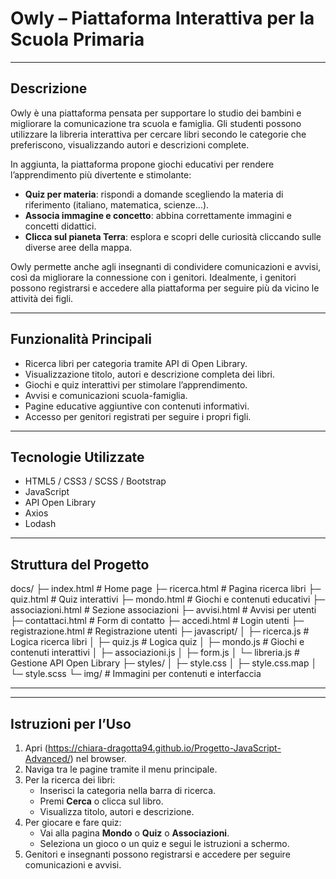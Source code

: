 # Owly – Piattaforma Interattiva per la Scuola Primaria

---

## Descrizione
Owly è una piattaforma pensata per supportare lo studio dei bambini e migliorare la comunicazione tra scuola e famiglia. Gli studenti possono utilizzare la libreria interattiva per cercare libri secondo le categorie che preferiscono, visualizzando autori e descrizioni complete.  

In aggiunta, la piattaforma propone giochi educativi per rendere l’apprendimento più divertente e stimolante:  
- **Quiz per materia**: rispondi a domande scegliendo la materia di riferimento (italiano, matematica, scienze…).  
- **Associa immagine e concetto**: abbina correttamente immagini e concetti didattici.  
- **Clicca sul pianeta Terra**: esplora e scopri delle curiosità cliccando sulle diverse aree della mappa.  

Owly permette anche agli insegnanti di condividere comunicazioni e avvisi, così da migliorare la connessione con i genitori. Idealmente, i genitori possono registrarsi e accedere alla piattaforma per seguire più da vicino le attività dei figli.

---

## Funzionalità Principali
- Ricerca libri per categoria tramite API di Open Library.  
- Visualizzazione titolo, autori e descrizione completa dei libri.  
- Giochi e quiz interattivi per stimolare l’apprendimento.  
- Avvisi e comunicazioni scuola-famiglia.  
- Pagine educative aggiuntive con contenuti informativi.  
- Accesso per genitori registrati per seguire i propri figli.

---

## Tecnologie Utilizzate
- HTML5 / CSS3 / SCSS / Bootstrap
- JavaScript  
- API Open Library  
- Axios 
- Lodash
---

## Struttura del Progetto
docs/
├─ index.html # Home page
├─ ricerca.html # Pagina ricerca libri
├─ quiz.html # Quiz interattivi
├─ mondo.html # Giochi e contenuti educativi
├─ associazioni.html # Sezione associazioni
├─ avvisi.html # Avvisi per utenti
├─ contattaci.html # Form di contatto
├─ accedi.html # Login utenti
├─ registrazione.html # Registrazione utenti
├─ javascript/
│ ├─ ricerca.js # Logica ricerca libri
│ ├─ quiz.js # Logica quiz
│ ├─ mondo.js # Giochi e contenuti interattivi
│ ├─ associazioni.js
│ ├─ form.js
│ └─ libreria.js # Gestione API Open Library
├─ styles/
│ ├─ style.css
│ ├─ style.css.map
│ └─ style.scss
└─ img/ # Immagini per contenuti e interfaccia

---


---

## Istruzioni per l’Uso
1. Apri (https://chiara-dragotta94.github.io/Progetto-JavaScript-Advanced/) nel browser.  
2. Naviga tra le pagine tramite il menu principale.  
3. Per la ricerca dei libri:
   - Inserisci la categoria nella barra di ricerca.  
   - Premi **Cerca** o clicca sul libro.  
   - Visualizza titolo, autori e descrizione.
4. Per giocare e fare quiz:
   - Vai alla pagina **Mondo** o **Quiz** o **Associazioni**.  
   - Seleziona un gioco o un quiz e segui le istruzioni a schermo.  
5. Genitori e insegnanti possono registrarsi e accedere per seguire comunicazioni e avvisi.
